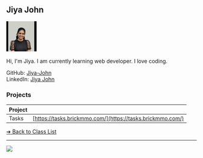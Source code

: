 ## Jiya John

![Jiya John](../images/jiya-john.jpg)

Hi, I'm Jiya. I am currently learning web developer. I love coding.

GitHub: [Jiya-John](https://github.com/Jiya-John)  
LinkedIn: [Jiya John](https://www.linkedin.com/in/jiya-j/)  

### Projects

| Project |                                                                                  |
| ------- | -------------------------------------------------------------------------------- |
| Tasks   | [https://tasks.brickmmo.com/](https://tasks.brickmmo.com/)                       |

[&#10132; Back to Class List](/)

---

<a href="https://brickmmo.com">
<img src="https://brickmmo.com/images/brickmmo-logo-horizontal.jpg" width="100">
</a>